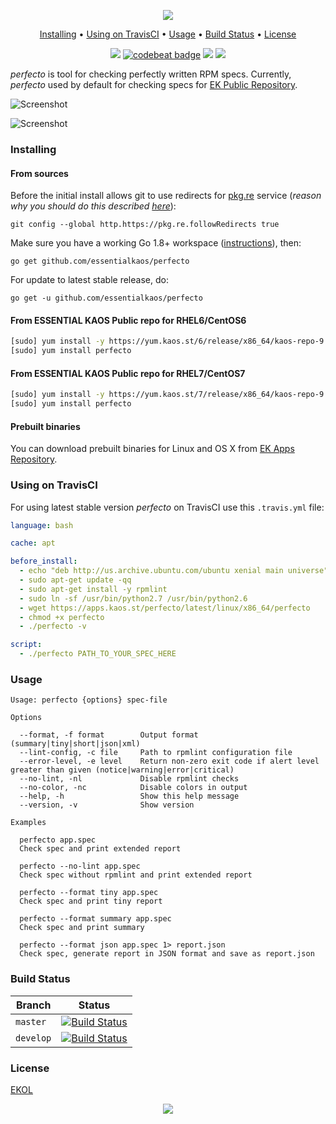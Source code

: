 <p align="center"><a href="#readme"><img src="https://gh.kaos.st/perfecto.svg"/></a></p>

<p align="center"><a href="#installing">Installing</a> • <a href="#using-on-travisci">Using on TravisCI</a> • <a href="#usage">Usage</a> • <a href="#build-status">Build Status</a> • <a href="#license">License</a></p>

<p align="center">
  <a href="https://goreportcard.com/report/github.com/essentialkaos/perfecto"><img src="https://goreportcard.com/badge/github.com/essentialkaos/perfecto"></a>
  <a href="https://codebeat.co/projects/github-com-essentialkaos-perfecto-master"><img alt="codebeat badge" src="https://codebeat.co/badges/74af2307-8aa2-48eb-afd5-2ae3620a1149" /></a>
  <a href="https://travis-ci.org/essentialkaos/perfecto"><img src="https://travis-ci.org/essentialkaos/perfecto.svg"></a>
  <a href="#license"><img src="https://gh.kaos.st/ekol.svg"></a>
</p>

_perfecto_ is tool for checking perfectly written RPM specs. Currently, _perfecto_ used by default for checking specs for [EK Public Repository](https://yum.kaos.st).

![Screenshot](https://gh.kaos.st/perfecto.png)

![Screenshot](https://gh.kaos.st/perfecto2.png)

### Installing

#### From sources

Before the initial install allows git to use redirects for [pkg.re](https://github.com/essentialkaos/pkgre) service (_reason why you should do this described [here](https://github.com/essentialkaos/pkgre#git-support)_):

```
git config --global http.https://pkg.re.followRedirects true
```

Make sure you have a working Go 1.8+ workspace ([instructions](https://golang.org/doc/install)), then:

```
go get github.com/essentialkaos/perfecto
```

For update to latest stable release, do:

```
go get -u github.com/essentialkaos/perfecto
```


#### From ESSENTIAL KAOS Public repo for RHEL6/CentOS6

```bash
[sudo] yum install -y https://yum.kaos.st/6/release/x86_64/kaos-repo-9.1-0.el6.noarch.rpm
[sudo] yum install perfecto
```

#### From ESSENTIAL KAOS Public repo for RHEL7/CentOS7

```bash
[sudo] yum install -y https://yum.kaos.st/7/release/x86_64/kaos-repo-9.1-0.el7.noarch.rpm
[sudo] yum install perfecto
```

#### Prebuilt binaries

You can download prebuilt binaries for Linux and OS X from [EK Apps Repository](https://apps.kaos.st/perfecto/latest).

### Using on TravisCI

For using latest stable version _perfecto_ on TravisCI use this `.travis.yml` file:

```yaml
language: bash

cache: apt

before_install:
  - echo "deb http://us.archive.ubuntu.com/ubuntu xenial main universe" | sudo tee -a /etc/apt/sources.list
  - sudo apt-get update -qq
  - sudo apt-get install -y rpmlint
  - sudo ln -sf /usr/bin/python2.7 /usr/bin/python2.6
  - wget https://apps.kaos.st/perfecto/latest/linux/x86_64/perfecto
  - chmod +x perfecto
  - ./perfecto -v

script:
  - ./perfecto PATH_TO_YOUR_SPEC_HERE
```

### Usage

```
Usage: perfecto {options} spec-file

Options

  --format, -f format        Output format (summary|tiny|short|json|xml)
  --lint-config, -c file     Path to rpmlint configuration file
  --error-level, -e level    Return non-zero exit code if alert level greater than given (notice|warning|error|critical)
  --no-lint, -nl             Disable rpmlint checks
  --no-color, -nc            Disable colors in output
  --help, -h                 Show this help message
  --version, -v              Show version

Examples

  perfecto app.spec
  Check spec and print extended report

  perfecto --no-lint app.spec
  Check spec without rpmlint and print extended report

  perfecto --format tiny app.spec
  Check spec and print tiny report

  perfecto --format summary app.spec
  Check spec and print summary

  perfecto --format json app.spec 1> report.json
  Check spec, generate report in JSON format and save as report.json

```

### Build Status

| Branch | Status |
|--------|--------|
| `master` | [![Build Status](https://travis-ci.org/essentialkaos/perfecto.svg?branch=master)](https://travis-ci.org/essentialkaos/perfecto) |
| `develop` | [![Build Status](https://travis-ci.org/essentialkaos/perfecto.svg?branch=develop)](https://travis-ci.org/essentialkaos/perfecto) |

### License

[EKOL](https://essentialkaos.com/ekol)

<p align="center"><a href="https://essentialkaos.com"><img src="https://gh.kaos.st/ekgh.svg"/></a></p>
